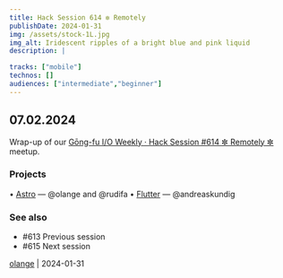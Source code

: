 ```yaml
---
title: Hack Session 614 ✼ Remotely
publishDate: 2024-01-31
img: /assets/stock-1L.jpg
img_alt: Iridescent ripples of a bright blue and pink liquid
description: |

tracks: ["mobile"]
technos: []
audiences: ["intermediate","beginner"]
---
```


## 07.02.2024

Wrap-up of our [Gōng-fu I/O Weekly · Hack Session #614 ✼ Remotely ✼](https://www.meetup.com/fr-FR/gōngfuio/events/298636689/) meetup.

### Projects

• [Astro](https://astro.build) — @olange and @rudifa
• [Flutter](https://flutter.dev) — @andreaskundig

### See also

* #613 Previous session
* #615 Next session

[olange](https://github.com/olange) | 2024-01-31


